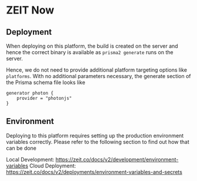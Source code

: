 # ZEIT Now

## Deployment

When deploying on this platform, the build is created on the server and hence the correct binary is available as `prisma2 generate` runs on the server. 

Hence, we do not need to provide additional platform targeting options like `platforms`. With no additional parameters necessary, the generate section of the Prisma schema file looks like 

```
generator photon {
    provider = "photonjs"
}
```

## Environment

Deploying to this platform requires setting up the production environment variables correctly. Please refer to the following section to find out how that can be done

Local Development: https://zeit.co/docs/v2/development/environment-variables
Cloud Deployment: https://zeit.co/docs/v2/deployments/environment-variables-and-secrets
